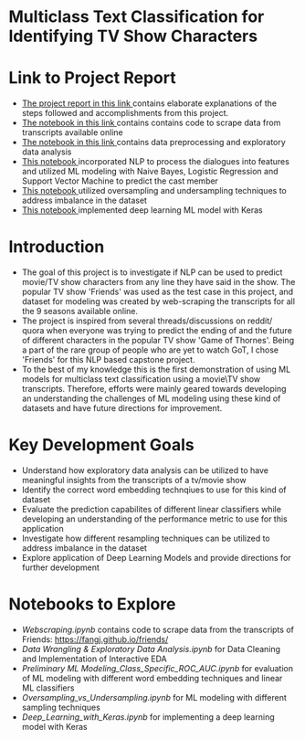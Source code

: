 # Multiclass Text Classification for Identifying TV Show Characters

# Link to Project Report
- [The project report in this link ](https://github.com/shamafarabi/NLP-Predict-Cast-Member-of-the-TV-Show-Friends/blob/master/Project%20Report.ipynb)contains elaborate explanations of the steps followed and accomplishments from this project.
- [The notebook in this link ](https://github.com/shamafarabi/Predicting-Cast-Member-of-the-TV-show-Friends-using-NLP/blob/master/1_Webscraping.ipynb)contains contains code to scrape data from transcripts available online
- [The notebook in this link ](https://github.com/shamafarabi/Predicting-Cast-Member-of-the-TV-show-Friends-using-NLP/blob/master/2_Data%20Wrangling%20%26%20Exploratory%20Data%20Analysis.ipynb)contains data preprocessing and exploratory data analysis
- [This notebook ](https://github.com/shamafarabi/Predicting-Cast-Member-of-the-TV-show-Friends-using-NLP/blob/master/3_Preliminary%20ML%20Modeling_Class_Specific_ROC_AUC.ipynb)incorporated NLP to process the dialogues into features and utilized ML modeling with Naive Bayes, Logistic Regression and Support Vector Machine to predict the cast member
- [This notebook ](https://github.com/shamafarabi/Predicting-Cast-Member-of-the-TV-show-Friends-using-NLP/blob/master/4_Oversampling_vs_Undersampling.ipynb) utilized oversampling and undersampling techniques to address imbalance in the dataset
- [This notebook ](https://github.com/shamafarabi/Predicting-Cast-Member-of-the-TV-show-Friends-using-NLP/blob/master/5_Deep_Learning_with_Keras.ipyn) implemented deep learning ML model with Keras

# Introduction

- The goal of this project is to investigate if NLP can be used to predict movie/TV show characters from any line they have said in the show. The popular TV show 'Friends' was used as the test case in this project, and dataset for modeling was created by web-scraping the transcripts for all the 9 seasons available online.
- The project is inspired from several threads/discussions on reddit/ quora when everyone was trying to predict the ending of  and the future of different characters in the  popular TV show 'Game of Thornes'. Being a part of the rare group of people who are yet to watch GoT, I chose 'Friends' for this NLP based capstone project. 
- To the best of my knowledge this is the first demonstration of using ML models for multiclass text classification using a movie\TV show transcripts. 
Therefore, efforts were mainly geared towards developing an understanding the challenges of ML modeling using these kind of datasets and have future directions for improvement.

# Key Development Goals

- Understand how exploratory data analysis can be utilized to have meaningful insights from the transcripts of a tv/movie show
- Identify the correct word embedding technqiues to use for this kind of dataset
- Evaluate the prediction capabilites of different linear classifiers while developing an understanding of the performance metric to use for this application
- Investigate how different resampling techniques can be utilized to address imbalance in the dataset
- Explore application of Deep Learning Models and provide directions for further development

# Notebooks to Explore

- *Webscraping.ipynb* contains code to scrape data from the transcripts of Friends: https://fangj.github.io/friends/
- *Data Wrangling & Exploratory Data Analysis.ipynb* for Data Cleaning and Implementation of Interactive EDA 
- *Preliminary ML Modeling_Class_Specific_ROC_AUC.ipynb* for evaluation of ML modeling with different word embedding techniques and linear ML classifiers
- *Oversampling_vs_Undersampling.ipynb* for ML modeling with different sampling techniques 
- *Deep_Learning_with_Keras.ipynb* for implementing a deep learning model with Keras 
